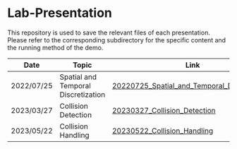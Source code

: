 # Lab-Presentation

This repository is used to save the relevant files of each presentation. Please refer to the corresponding subdirectory for the specific content and the running method of the demo.

| Date       | Topic                               | Link                                                                                                                                                  |
| ---------- | ----------------------------------- | ----------------------------------------------------------------------------------------------------------------------------------------------------- |
| 2022/07/25 | Spatial and Temporal Discretization | [20220725_Spatial_and_Temporal_Discretization](https://github.com/LILKOTYO/Lab-Presentation/tree/master/20220725_Spatial_and_Temporal_Discretization) |
|   2023/03/27    |     Collision Detection     |         [20230327_Collision_Detection](https://github.com/LILKOTYO/Lab-Presentation/tree/master/20230327_Collision_Detection)       |
|   2023/05/22         |        Collision Handling        |    [20230522_Collision_Handling](https://github.com/LILKOTYO/Lab-Presentation/tree/master/20230522_Collision_Handling)   |
